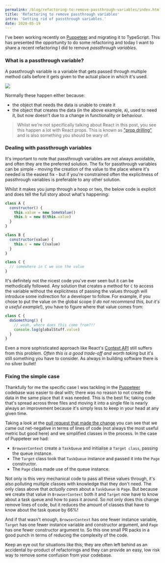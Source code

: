 ```yaml
---
permalink: /blog/refactoring-to-remove-passthrough-variables/index.html
title: 'Refactoring to remove passthrough variables'
intro: 'Getting rid of passthrough variables.'
date: 2020-05-19
---
```


I've been working recently on [Puppeteer] and migrating it to TypeScript. This
has presented the opportunity to do some refactoring and today I want to share a
recent refactoring I did to remove _passthrough variables_.

### What is a passthrough variable?

A passthrough variable is a variable that gets passed through multiple method
calls before it gets given to the actual place in which it's used.

![](/images/passthrough.svg)

Normally these happen either because:

- the object that needs the data is unable to create it
- the object that creates the data (in the above example, `A`), used to need it,
  but now doesn't due to a change in functionality or behaviour.

> Whilst we're not specifically talking about React in this post, you see this
> happen a lot with React props. This is known as
> ["prop drilling"](https://kentcdodds.com/blog/prop-drilling/) and is also
> something you should be wary of.

### Dealing with passthrough variables

It's important to note that passthrough variables are not always avoidable, and
often they are the preferred solution. The fix for passthrough variables can be
simple - moving the creation of the value to the place where it's needed is the
easiest fix - but if you're constrained often the explicitness of passthrough
variables is preferable to any other solution.

Whilst it makes you jump through a hoop or two, the below code is explicit and
does tell the full story about what's happening:

```js
class A {
  constructor() {
    this.value = new SomeValue()
    this.b = new B(this.value)
  }
}

class B {
  constructor(value) {
    this.c = new C(value)
  }
}

class C {
  // somewhere in C we use the value
}
```

It's definitely not the nicest code you've ever seen but it can be methodically
followed. Any solution that creates a method for `C` to access the variable
without the explicitness of passing the values through will introduce some
indirection for a developer to follow. For example, if you chose to put the
value on the global scope (_I do not recommend this, but it's a useful
example!_), you have to figure where that value comes from:

```js
class C {
  doSomething() {
    // woah, where does this come from?!!
    console.log(globalStuff.value)
  }
}
```

Even a more sophisticated approach like React's
[Context API](https://reactjs.org/docs/context.html) still suffers from this
problem. _Often this is a good trade-off and worth taking_ but it's still
something you have to consider. As always in building software there is no
silver bullet!

### Fixing the simple case

Thankfully for me the specific case I was tackling in the [Puppeteer] codebase
was easier to deal with; there was no reason to not create the data in the same
place that it was needed. This is the best fix; taking code that's spread across
three files and moving it into a single file is nearly always an improvement
because it's simply less to keep in your head at any given time.

Taking a look at the
[pull request that made the change](https://github.com/puppeteer/puppeteer/pull/5826/files)
you can see that we came out net-negative in terms of lines of code (not always
the most useful metric but good here) and we simplified classes in the process.
In the case of Puppeteer we had:

- `BrowserContext` create a `TaskQueue` and initialise a `Target class`, passing
  the queue instance.
- The `Target` class took that `TaskQueue` instance and passed it into the
  `Page` constructor.
- The `Page` class made use of the queue instance.

Not only is this very mechanical code to pass all these values through, it's
also polluting multiple classes with knowledge that they don't need. The only
class above that _actually cares_ about a `TaskQueue` is `Page`. But because we
create that value in `BrowserContext` both it and `Target` now have to know
about a task queue and how to pass it around. So not only does this change
remove lines of code, but it reduces the amount of classes that have to know
about the task queue by 66%!

And if that wasn't enough, `BrowserContext` has one fewer instance variable,
`Target` has one fewer instance variable and constructor argument, and `Page`
has one fewer constructor argument to. So this one small PR packs in a good
punch in terms of reducing the complexity of the code.

Keep an eye out for situations like this; they are often left behind as an
accidental by-product of refactorings and they can provide an easy, low risk way
to remove some confusion from your codebase.

[puppeteer]: https://github.com/puppeteer/puppeteer
